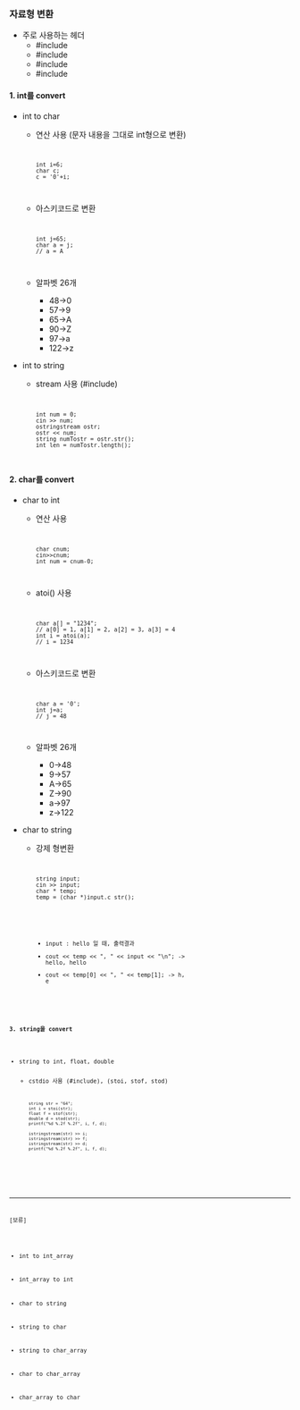 ### 자료형 변환
* 주로 사용하는 헤더
  + #include<iostream>
  + #include<sstream>
  + #include<string>
  + #include<cstdio>

#### 1. int를 convert

* int to char
  + 연산 사용 (문자 내용을 그대로 int형으로 변환)
	<code>
	
		int i=6;
		char c;
		c = '0'+i;
	
	</code>
	
  + 아스키코드로 변환
  	<code>
		
		int j=65;
		char a = j;
		// a = A
		
	</code>

  + 알파벳 26개
  	- 48->0
	- 57->9
   	- 65->A
	- 90->Z
	- 97->a
	- 122->z

* int to string
  + stream 사용 (#include<sstream>)
  	<code>
	
		int num = 0;
		cin >> num;
		ostringstream ostr;
		ostr << num;
		string numTostr = ostr.str();
		int len = numTostr.length();
	
	</code>

#### 2. char를 convert

* char to int
  + 연산 사용
  	<code>
		
		char cnum;
		cin>>cnum;
		int num = cnum-0;
		
	</code>

  + atoi() 사용
  	<code>
	
		char a[] = "1234";
		// a[0] = 1, a[1] = 2, a[2] = 3, a[3] = 4
		int i = atoi(a);
		// i = 1234
	
	</code>
	
  + 아스키코드로 변환
  	<code>
		
		char a = '0';
		int j=a;
		// j = 48
		
	</code>

  + 알파벳 26개
  	- 0->48
	- 9->57
   	- A->65
	- Z->90
	- a->97
	- z->122
	
* char to string
  + 강제 형변환
  	<code>
	
		string input;
		cin >> input;
		char * temp;
		temp = (char *)input.c_str();
		
	<code>
	
	- input : hello 일 때, 출력결과
	- cout << temp << ", " << input << "\n"; 	-> hello, hello
	- cout << temp[0] << ", " << temp[1];		-> h, e

#### 3. string을 convert

* string to int, float, double
  + cstdio 사용 (#include<cstio>), (stoi, stof, stod)
	<code>
	
		string str = "64";
		int i = stoi(str);
		float f = stof(str);
		double d = stod(str);
		printf("%d %.2f %.2f", i, f, d);

		istringstream(str) >> i;
		istringstream(str) >> f;
		istringstream(str) >> d;
		printf("%d %.2f %.2f", i, f, d);

	</code>

---

[보류]
	
* int to int_array

* int_array to int

* char to string

* string to char

* string to char_array

* char to char_array

* char_array to char
